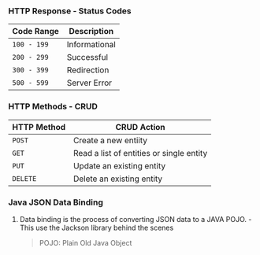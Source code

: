 ### HTTP Response - Status Codes

| Code Range  | Description   |
| ----------- | ------------- |
| `100 - 199` | Informational |
| `200 - 299` | Successful    |
| `300 - 399` | Redirection   |
| `500 - 599` | Server Error  |

### HTTP Methods - CRUD

| HTTP Method | CRUD Action                              |
| ----------- | ---------------------------------------- |
| `POST`      | Create a new entiity                     |
| `GET`       | Read a list of entities or single entity |
| `PUT`       | Update an existing entity                |
| `DELETE`    | Delete an existing entity                |

### Java JSON Data Binding

1. Data binding is the process of converting JSON data to a JAVA POJO. - This use the Jackson library behind the scenes
   > POJO: Plain Old Java Object
